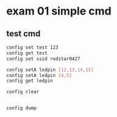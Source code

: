# exam 01  simple cmd

## test cmd

```bash
config set test 123
config get test
config set ssid redstar0427

config setA ledpin [12,13,14,15]
config setA ledpin [4,5]
config get ledpin

config clear


config dump
```
